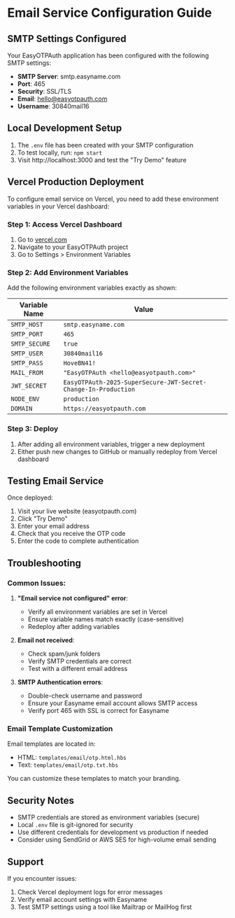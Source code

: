 # Email Service Configuration Guide

## SMTP Settings Configured

Your EasyOTPAuth application has been configured with the following SMTP settings:

- **SMTP Server**: smtp.easyname.com
- **Port**: 465
- **Security**: SSL/TLS
- **Email**: hello@easyotpauth.com
- **Username**: 30840mail16

## Local Development Setup

1. The `.env` file has been created with your SMTP configuration
2. To test locally, run: `npm start`
3. Visit http://localhost:3000 and test the "Try Demo" feature

## Vercel Production Deployment

To configure email service on Vercel, you need to add these environment variables in your Vercel dashboard:

### Step 1: Access Vercel Dashboard
1. Go to [vercel.com](https://vercel.com)
2. Navigate to your EasyOTPAuth project
3. Go to Settings > Environment Variables

### Step 2: Add Environment Variables
Add the following environment variables exactly as shown:

| Variable Name | Value |
|---------------|-------|
| `SMTP_HOST` | `smtp.easyname.com` |
| `SMTP_PORT` | `465` |
| `SMTP_SECURE` | `true` |
| `SMTP_USER` | `30840mail16` |
| `SMTP_PASS` | `HoveBN41!` |
| `MAIL_FROM` | `"EasyOTPAuth <hello@easyotpauth.com>"` |
| `JWT_SECRET` | `EasyOTPAuth-2025-SuperSecure-JWT-Secret-Change-In-Production` |
| `NODE_ENV` | `production` |
| `DOMAIN` | `https://easyotpauth.com` |

### Step 3: Deploy
1. After adding all environment variables, trigger a new deployment
2. Either push new changes to GitHub or manually redeploy from Vercel dashboard

## Testing Email Service

Once deployed:

1. Visit your live website (easyotpauth.com)
2. Click "Try Demo" 
3. Enter your email address
4. Check that you receive the OTP code
5. Enter the code to complete authentication

## Troubleshooting

### Common Issues:

1. **"Email service not configured" error**:
   - Verify all environment variables are set in Vercel
   - Ensure variable names match exactly (case-sensitive)
   - Redeploy after adding variables

2. **Email not received**:
   - Check spam/junk folders
   - Verify SMTP credentials are correct
   - Test with a different email address

3. **SMTP Authentication errors**:
   - Double-check username and password
   - Ensure your Easyname email account allows SMTP access
   - Verify port 465 with SSL is correct for Easyname

### Email Template Customization

Email templates are located in:
- HTML: `templates/email/otp.html.hbs`
- Text: `templates/email/otp.txt.hbs`

You can customize these templates to match your branding.

## Security Notes

- SMTP credentials are stored as environment variables (secure)
- Local `.env` file is git-ignored for security
- Use different credentials for development vs production if needed
- Consider using SendGrid or AWS SES for high-volume email sending

## Support

If you encounter issues:
1. Check Vercel deployment logs for error messages
2. Verify email account settings with Easyname
3. Test SMTP settings using a tool like Mailtrap or MailHog first

